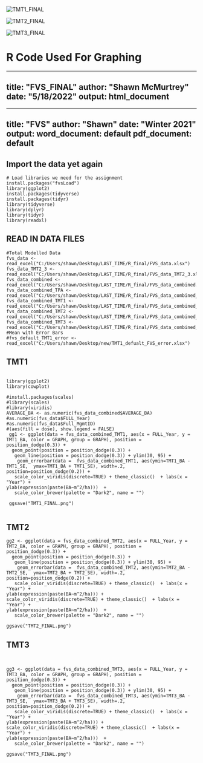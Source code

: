 ![TMT1_FINAL](https://user-images.githubusercontent.com/49656044/169945025-c187e107-4876-4977-9b10-120b83fa30b0.png)

![TMT2_FINAL](https://user-images.githubusercontent.com/49656044/169945032-6cbb39aa-f8f4-47f9-bb72-b75abcd53e0e.png)

![TMT3_FINAL](https://user-images.githubusercontent.com/49656044/169945046-56a5e9a0-e44a-4b08-999e-91955c306a13.png)

# R Code Used For Graphing

---
title: "FVS_FINAL"
author: "Shawn McMurtrey"
date: "5/18/2022"
output: html_document
---

---
title: "FVS"
author: "Shawn"
date: "Winter 2021"
output:
  word_document: default
  pdf_document: default
---
## Import the data yet again
```{r include=FALSE}
# Load libraries we need for the assignment
install.packages("fvsLoad")
library(ggplot2)
install.packages(tidyverse)
install.packages(tidyr)
library(tidyverse)
library(dplyr)
library(tidyr)
library(readxl)

```

## READ IN DATA FILES
```{r}
#Total Modelled Data
fvs_data <- read_excel("C:/Users/shawn/Desktop/LAST_TIME/R_final/FVS_data.xlsx")
fvs_data_TMT2_3 <- read_excel("C:/Users/shawn/Desktop/LAST_TIME/R_final/FVS_data_TMT2_3.xlsx")
fvs_data_combined <- read_excel("C:/Users/shawn/Desktop/LAST_TIME/R_final/FVS_data_combined.xlsx")
fvs_data_combined_TPA <- read_excel("C:/Users/shawn/Desktop/LAST_TIME/R_final/FVS_data_combined_TPA.xlsx")
fvs_data_combined_TMT1 <- read_excel("C:/Users/shawn/Desktop/LAST_TIME/R_final/FVS_data_combined_TMT1_FINAL.xlsx")
fvs_data_combined_TMT2 <- read_excel("C:/Users/shawn/Desktop/LAST_TIME/R_final/FVS_data_combined_TMT2_FINAL.xlsx")
fvs_data_combined_TMT3 <- read_excel("C:/Users/shawn/Desktop/LAST_TIME/R_final/FVS_data_combined_TMT3_FINAL.xlsx")
#Mean with Error Bars
#fvs_default_TMT1_error <- read_excel("C:/Users/shawn/Desktop/new/TMT1_defualt_FVS_error.xlsx")
```




## TMT1
```{r}

library(ggplot2)
library(cowplot)

#install.packages(scales)
#library(scales)
#library(viridis)
AVERAGE_BA <- as.numeric(fvs_data_combined$AVERAGE_BA)
#as.numeric(fvs_data$FULL_Year)
#as.numeric(fvs_data$Full_MgmtID)
#(aes(fill = dose), show.legend = FALSE)
 gg1 <- ggplot(data = fvs_data_combined_TMT1, aes(x = FULL_Year, y = TMT1_BA, color = GRAPH, group = GRAPH), position = position_dodge(0.3)) +  
  geom_point(position = position_dodge(0.3)) +    
   geom_line(position = position_dodge(0.3)) + ylim(30, 95) +
    geom_errorbar(data =  fvs_data_combined_TMT1, aes(ymin=TMT1_BA - TMT1_SE,  ymax=TMT1_BA + TMT1_SE), width=.2, position=position_dodge(0.2)) + 
   scale_color_viridis(discrete=TRUE) + theme_classic()  + labs(x = "Year") +  
ylab(expression(paste(BA~m^2/ha)))  +
   scale_color_brewer(palette = "Dark2", name = "") 

 ggsave("TMT1_FINAL.png")
 

```
## TMT2
```{r}
gg2 <- ggplot(data = fvs_data_combined_TMT2, aes(x = FULL_Year, y = TMT2_BA, color = GRAPH, group = GRAPH), position = position_dodge(0.3)) +  
  geom_point(position = position_dodge(0.3)) +    
   geom_line(position = position_dodge(0.3)) + ylim(30, 95) +
    geom_errorbar(data =  fvs_data_combined_TMT2, aes(ymin=TMT2_BA - TMT2_SE,  ymax=TMT2_BA + TMT2_SE), width=.2, position=position_dodge(0.2)) + 
   scale_color_viridis(discrete=TRUE) + theme_classic()  + labs(x = "Year") +  
ylab(expression(paste(BA~m^2/ha))) +
scale_color_viridis(discrete=TRUE) + theme_classic()  + labs(x = "Year") +  
ylab(expression(paste(BA~m^2/ha)))  +
   scale_color_brewer(palette = "Dark2", name = "") 

ggsave("TMT2_FINAL.png")

```

## TMT3
```{r}

 
gg3 <- ggplot(data = fvs_data_combined_TMT3, aes(x = FULL_Year, y = TMT3_BA, color = GRAPH, group = GRAPH), position = position_dodge(0.3)) + 
  geom_point(position = position_dodge(0.3)) +    
   geom_line(position = position_dodge(0.3)) + ylim(30, 95) +
    geom_errorbar(data =  fvs_data_combined_TMT3, aes(ymin=TMT3_BA - TMT3_SE,  ymax=TMT3_BA + TMT3_SE), width=.2, position=position_dodge(0.2)) + 
   scale_color_viridis(discrete=TRUE) + theme_classic()  + labs(x = "Year") +  
ylab(expression(paste(BA~m^2/ha))) +
scale_color_viridis(discrete=TRUE) + theme_classic()  + labs(x = "Year") +  
ylab(expression(paste(BA~m^2/ha)))  +
   scale_color_brewer(palette = "Dark2", name = "") 

ggsave("TMT3_FINAL.png")
```

